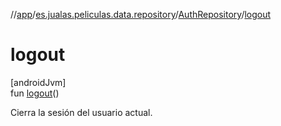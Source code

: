//[app](../../../index.md)/[es.jualas.peliculas.data.repository](../index.md)/[AuthRepository](index.md)/[logout](logout.md)

# logout

[androidJvm]\
fun [logout](logout.md)()

Cierra la sesión del usuario actual.
